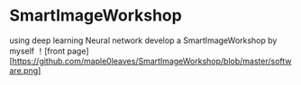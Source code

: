 # SmartImageWorkshop
using deep learning Neural network develop a SmartImageWorkshop by myself
！[front page][https://github.com/maple0leaves/SmartImageWorkshop/blob/master/software.png]
